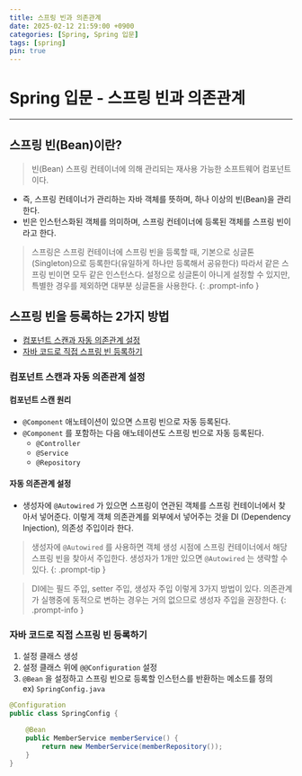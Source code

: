 ```yaml
---
title: 스프링 빈과 의존관계
date: 2025-02-12 21:59:00 +0900
categories: [Spring, Spring 입문]
tags: [spring]
pin: true
---
```


# Spring 입문 - 스프링 빈과 의존관계
---
## 스프링 빈(Bean)이란?
> 빈(Bean) 스프링 컨테이너에 의해 관리되는 재사용 가능한 소프트웨어 컴포넌트이다. 

- 즉, 스프링 컨테이너가 관리하는 자바 객체를 뜻하며, 하나 이상의 빈(Bean)을 관리한다.
- 빈은 인스턴스화된 객체를 의미하며, 스프링 컨테이너에 등록된 객체를 스프링 빈이라고 한다.

> 스프링은 스프링 컨테이너에 스프링 빈을 등록할 때, 기본으로 싱글톤(Singleton)으로 등록한다(유일하게 하나만 등록해서 공유한다) 따라서 같은 스프링 빈이면 모두 같은 인스턴스다. 설정으로 싱글톤이 아니게 설정할 수 있지만, 특별한 경우를 제외하면 대부분 싱글톤을 사용한다.
{: .prompt-info }

## 스프링 빈을 등록하는 2가지 방법
- [컴포넌트 스캔과 자동 의존관계 설정](#컴포넌트-스캔과-자동-의존관계-설정)
- [자바 코드로 직접 스프링 빈 등록하기](#자바-코드로-직접-스프링-빈-등록하기)

### 컴포넌트 스캔과 자동 의존관계 설정
#### 컴포넌트 스캔 원리
- `@Component` 애노테이션이 있으면 스프링 빈으로 자동 등록된다.
- `@Component` 를 포함하는 다음 애노테이션도 스프링 빈으로 자동 등록된다.
  - `@Controller`
  - `@Service`
  - `@Repository`

#### 자동 의존관계 설정
- 생성자에 `@Autowired` 가 있으면 스프링이 연관된 객체를 스프링 컨테이너에서 찾아서 넣어준다. 이렇게
객체 의존관계를 외부에서 넣어주는 것을 DI (Dependency Injection), 의존성 주입이라 한다.

> 생성자에 `@Autowired` 를 사용하면 객체 생성 시점에 스프링 컨테이너에서 해당 스프링 빈을 찾아서 주입한다. 생성자가 1개만 있으면 `@Autowired` 는 생략할 수 있다.
{: .prompt-tip }

> DI에는 필드 주입, setter 주입, 생성자 주입 이렇게 3가지 방법이 있다. 의존관계가 실행중에 동적으로 변하는 경우는 거의 없으므로 생성자 주입을 권장한다.
{: .prompt-info }

### 자바 코드로 직접 스프링 빈 등록하기
1. 설정 클래스 생성
2. 설정 클래스 위에 `@@Configuration` 설정
2. `@Bean` 을 설정하고 스프링 빈으로 등록할 인스턴스를 반환하는 메소드를 정의  
ex) `SpringConfig.java`
```java
@Configuration
public class SpringConfig {

    @Bean
    public MemberService memberService() {
        return new MemberService(memberRepository());
    }
}
```